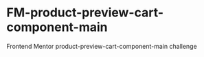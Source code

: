 # FM-product-preview-cart-component-main
Frontend Mentor product-preview-cart-component-main challenge
